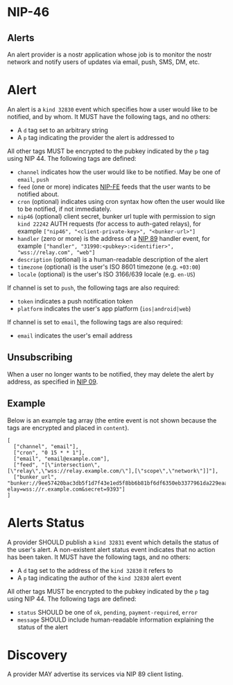 NIP-46
======

Alerts
------

An alert provider is a nostr application whose job is to monitor the nostr network and notify users of updates via email, push, SMS, DM, etc.

# Alert

An alert is a `kind 32830` event which specifies how a user would like to be notified, and by whom. It MUST have the following tags, and no others:

- A `d` tag set to an arbitrary string
- A `p` tag indicating the provider the alert is addressed to

All other tags MUST be encrypted to the pubkey indicated by the `p` tag using NIP 44. The following tags are defined:

- `channel` indicates how the user would like to be notified. May be one of `email`, `push`
- `feed` (one or more) indicates [NIP-FE](https://github.com/nostr-protocol/nips/pull/1554) feeds that the user wants to be notified about.
- `cron` (optional) indicates using cron syntax how often the user would like to be notified, if not immediately.
- `nip46` (optional) client secret, bunker url tuple with permission to sign `kind 22242` AUTH requests (for access to auth-gated relays), for example `["nip46", "<client-private-key>", "<bunker-url>"]`
- `handler` (zero or more) is the address of a [NIP 89](./89.md) handler event, for example `["handler", "31990:<pubkey>:<identifier>", "wss://relay.com", "web"]`
- `description` (optional) is a human-readable description of the alert
- `timezone` (optional) is the user's ISO 8601 timezone (e.g. `+03:00`)
- `locale` (optional) is the user's ISO 3166/639 locale (e.g. `en-US`)

If channel is set to `push`, the following tags are also required:

- `token` indicates a push notification token
- `platform` indicates the user's app platform (`ios|android|web`)

If channel is set to `email`, the following tags are also required:

- `email` indicates the user's email address

## Unsubscribing

When a user no longer wants to be notified, they may delete the alert by address, as specified in [NIP 09](./09.md).

## Example

Below is an example tag array (the entire event is not shown because the tags are encrypted and placed in `content`).

```jsonc
[
  ["channel", "email"],
  ["cron", "0 15 * * 1"],
  ["email", "email@example.com"],
  ["feed", "[\"intersection\",[\"relay\",\"wss://relay.example.com/\"],[\"scope\",\"network\"]]"],
  ["bunker_url", "bunker://9ee57420bac3db5f1d7f43e1ed5f8bb6b81bf6df6350eb3377961da229eaab22?elay=wss://r.example.com&secret=9393"]
]
```

# Alerts Status

A provider SHOULD publish a `kind 32831` event which details the status of the user's alert. A non-existent alert status event indicates that no action has been taken. It MUST have the following tags, and no others:

- A `d` tag set to the address of the `kind 32830` it refers to
- A `p` tag indicating the author of the `kind 32830` alert event

All other tags MUST be encrypted to the pubkey indicated by the `p` tag using NIP 44. The following tags are defined:

- `status` SHOULD be one of `ok`, `pending`, `payment-required`, `error`
- `message` SHOULD include human-readable information explaining the status of the alert

# Discovery

A provider MAY advertise its services via NIP 89 client listing.
